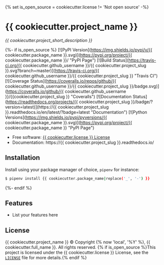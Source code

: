 {% set is_open_source = cookiecutter.license != 'Not open source' -%}
# {{ cookiecutter.project_name }}

*{{ cookiecutter.project_short_description }}*

{%- if is_open_source %}
[![PyPI Version](https://img.shields.io/pypi/v/{{ cookiecutter.package_name }}.svg)](https://pypi.org/project/{{ cookiecutter.package_name }}/ "PyPI Page")
[![Build Status](https://travis-ci.org/{{ cookiecutter.github_username }}/{{ cookiecutter.project_slug }}.svg?branch=master)](https://travis-ci.org/{{ cookiecutter.github_username }}/{{ cookiecutter.project_slug }} "Travis CI")
[![Coverage Status](https://coveralls.io/repos/github/{{ cookiecutter.github_username }}/{{ cookiecutter.project_slug }}/badge.svg)](https://coveralls.io/github/{{ cookiecutter.github_username }}/{{cookiecutter.project_slug }} "Coveralls")
[![Documentation Status](https://readthedocs.org/projects/{{ cookiecutter.project_slug }}/badge/?version=latest)](https://{{ cookiecutter.project_slug }}.readthedocs.io/en/latest/?badge=latest "Documentation")
[![Python Versions](https://img.shields.io/pypi/pyversions/{{ cookiecutter.package_name }}.svg)](https://pypi.org/project/{{ cookiecutter.package_name }} "PyPI Page")

- Free software: [{{ cookiecutter.license }} License](./LICENSE "License File")
- Documentation: https://{{ cookiecutter.project_slug }}.readthedocs.io/


## Installation

Install using your package manager of choice, `pipenv` for instance:

```bash
$ pipenv install {{ cookiecutter.package_name|replace('_', '-') }}
```
{%- endif %}


## Features

- List your features here


## License

{{ cookiecutter.project_name }} &copy; Copyright {% now 'local', '%Y' %}, {{ cookiecutter.full_name }}.  All rights reserved. {% if is_open_source %}This project is licensed under the {{ cookiecutter.license }} License, see the [`LICENSE`](./LICENSE "License File") file for more details.{% endif %}

